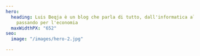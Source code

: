 ```yaml
---
hero:
  heading: Luis Beqja è un blog che parla di tutto, dall'informatica alla filosofia
    passando per l'economia
  maxWidthPX: "652"
seo:
  image: "/images/hero-2.jpg"

---
```

